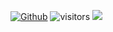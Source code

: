 [![Github](https://img.shields.io/github/followers/RickeyZh?label=Follow&style=social)](https://github.com/RickeyZh)
![visitors](https://visitor-badge.laobi.icu/badge?page_id=RickeyZh.RickeyZh)
<a href="https://dmoj.ca/user/rickeyz"><img src="http://onlogn.ca/badges/dmoj/rikceyz"></a>
